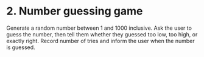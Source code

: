 # 2. Number guessing game

Generate a random number between 1 and 1000 inclusive. Ask the user to guess the number, then tell them whether they guessed too low, too high, or exactly right. Record number of tries and inform the user when the number is guessed.
